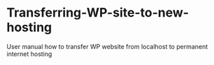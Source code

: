 # Transferring-WP-site-to-new-hosting
User manual how to transfer WP website from localhost to permanent internet hosting
